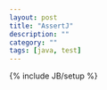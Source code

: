 ```yaml
---
layout: post
title: "AssertJ"
description: ""
category: ""
tags: [java, test]
---
```

{% include JB/setup %}
